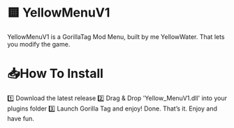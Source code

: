 # 🟨 YellowMenuV1 
YellowMenuV1 is a GorillaTag Mod Menu, built by me YellowWater. That lets you modify the game.

# 📥How To Install
1️⃣ Download the latest release
2️⃣ Drag & Drop 'Yellow_MenuV1.dll' into your plugins folder
3️⃣ Launch Gorilla Tag and enjoy! Done. That’s it. Enjoy and have fun.
